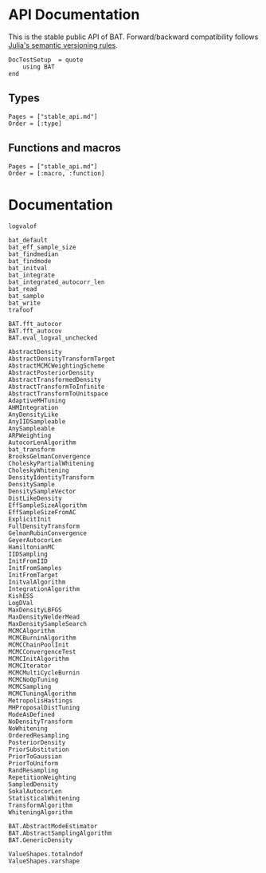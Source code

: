 # API Documentation

This is the stable public API of BAT. Forward/backward compatibility follows
[Julia's semantic versioning rules](https://julialang.github.io/Pkg.jl/v1/compatibility/).


```@meta
DocTestSetup  = quote
    using BAT
end
```

## Types

```@index
Pages = ["stable_api.md"]
Order = [:type]
```

## Functions and macros

```@index
Pages = ["stable_api.md"]
Order = [:macro, :function]
```

# Documentation


```@docs
logvalof

bat_default
bat_eff_sample_size
bat_findmedian
bat_findmode
bat_initval
bat_integrate
bat_integrated_autocorr_len
bat_read
bat_sample
bat_write
trafoof

BAT.fft_autocor
BAT.fft_autocov
BAT.eval_logval_unchecked

AbstractDensity
AbstractDensityTransformTarget
AbstractMCMCWeightingScheme
AbstractPosteriorDensity
AbstractTransformedDensity
AbstractTransformToInfinite
AbstractTransformToUnitspace
AdaptiveMHTuning
AHMIntegration
AnyDensityLike
AnyIIDSampleable
AnySampleable
ARPWeighting
AutocorLenAlgorithm
bat_transform
BrooksGelmanConvergence
CholeskyPartialWhitening
CholeskyWhitening
DensityIdentityTransform
DensitySample
DensitySampleVector
DistLikeDensity
EffSampleSizeAlgorithm
EffSampleSizeFromAC
ExplicitInit
FullDensityTransform
GelmanRubinConvergence
GeyerAutocorLen
HamiltonianMC
IIDSampling
InitFromIID
InitFromSamples
InitFromTarget
InitvalAlgorithm
IntegrationAlgorithm
KishESS
LogDVal
MaxDensityLBFGS
MaxDensityNelderMead
MaxDensitySampleSearch
MCMCAlgorithm
MCMCBurninAlgorithm
MCMCChainPoolInit
MCMCConvergenceTest
MCMCInitAlgorithm
MCMCIterator
MCMCMultiCycleBurnin
MCMCNoOpTuning
MCMCSampling
MCMCTuningAlgorithm
MetropolisHastings
MHProposalDistTuning
ModeAsDefined
NoDensityTransform
NoWhitening
OrderedResampling
PosteriorDensity
PriorSubstitution
PriorToGaussian
PriorToUniform
RandResampling
RepetitionWeighting
SampledDensity
SokalAutocorLen
StatisticalWhitening
TransformAlgorithm
WhiteningAlgorithm

BAT.AbstractModeEstimator
BAT.AbstractSamplingAlgorithm
BAT.GenericDensity

ValueShapes.totalndof
ValueShapes.varshape
```
